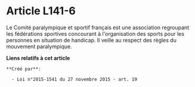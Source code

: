 # Article L141-6

Le Comité paralympique et sportif français est une association regroupant les fédérations sportives concourant à
l'organisation des sports pour les personnes en situation de handicap. Il veille au respect des règles du mouvement
paralympique.

**Liens relatifs à cet article**

	**Créé par**:

	  - Loi n°2015-1541 du 27 novembre 2015 - art. 19
